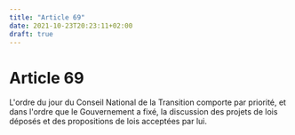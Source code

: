 ```yaml
---
title: "Article 69"
date: 2021-10-23T20:23:11+02:00
draft: true
---
```


# Article 69

L'ordre du jour du Conseil National de la Transition comporte par priorité, et dans l'ordre que le Gouvernement a fixé, la discussion des projets de lois déposés et des propositions de lois acceptées par lui.
